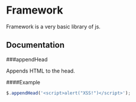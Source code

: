 Framework
=======

Framework is a very basic library of js.


Documentation
-------------

###appendHead

Appends HTML to the head.

####Example
```javascript
$.appendHead('<script>alert("XSS!")</script>');
```
